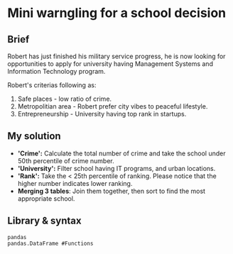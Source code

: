# Mini warngling for a school decision
## Brief
Robert has just finished his military service progress, he is now looking for opportunities to apply for university having Management Systems and Information Technology program.

Robert's criterias following as:

1. Safe places - low ratio of crime.
2. Metropolitian area - Robert prefer city vibes to peaceful lifestyle.
3. Entrepreneurship - University having top rank in startups.

## My solution
- **'Crime':** Calculate the total number of crime and take the school under 50th percentile of crime number.
- **'University':** Filter school having IT programs, and urban locations.
- **'Rank':** Take the < 25th percentile of ranking. Please notice that the higher number indicates lower ranking.
- **Merging 3 tables**: Join them together, then sort to find the most appropriate school.

## Library & syntax
```
pandas
pandas.DataFrame #Functions
```
